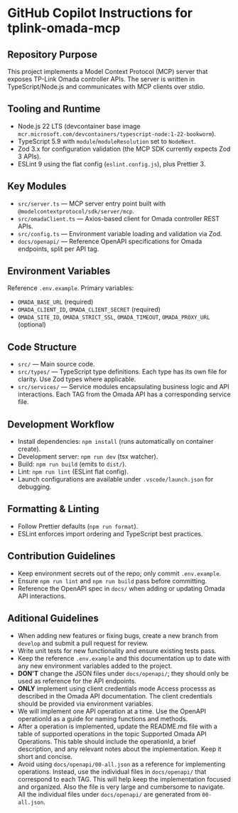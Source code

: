 # GitHub Copilot Instructions for tplink-omada-mcp

## Repository Purpose
This project implements a Model Context Protocol (MCP) server that exposes TP-Link Omada controller APIs. The server is written in TypeScript/Node.js and communicates with MCP clients over stdio.

## Tooling and Runtime
- Node.js 22 LTS (devcontainer base image `mcr.microsoft.com/devcontainers/typescript-node:1-22-bookworm`).
- TypeScript 5.9 with `module`/`moduleResolution` set to `NodeNext`.
- Zod 3.x for configuration validation (the MCP SDK currently expects Zod 3 APIs).
- ESLint 9 using the flat config (`eslint.config.js`), plus Prettier 3.

## Key Modules
- `src/server.ts` — MCP server entry point built with `@modelcontextprotocol/sdk/server/mcp`.
- `src/omadaClient.ts` — Axios-based client for Omada controller REST APIs.
- `src/config.ts` — Environment variable loading and validation via Zod.
- `docs/openapi/` — Reference OpenAPI specifications for Omada endpoints, split per API tag.

## Environment Variables
Reference `.env.example`. Primary variables:
- `OMADA_BASE_URL` (required)
- `OMADA_CLIENT_ID`, `OMADA_CLIENT_SECRET` (required)
- `OMADA_SITE_ID`, `OMADA_STRICT_SSL`, `OMADA_TIMEOUT`, `OMADA_PROXY_URL` (optional)

## Code Structure
- `src/` — Main source code.
- `src/types/` — TypeScript type definitions. Each type has its own file for clarity. Use Zod types where applicable.
- `src/services/` — Service modules encapsulating business logic and API interactions. Each TAG from the Omada API has a corresponding service file.

## Development Workflow
- Install dependencies: `npm install` (runs automatically on container create).
- Development server: `npm run dev` (tsx watcher).
- Build: `npm run build` (emits to `dist/`).
- Lint: `npm run lint` (ESLint flat config).
- Launch configurations are available under `.vscode/launch.json` for debugging.

## Formatting & Linting
- Follow Prettier defaults (`npm run format`).
- ESLint enforces import ordering and TypeScript best practices.

## Contribution Guidelines
- Keep environment secrets out of the repo; only commit `.env.example`.
- Ensure `npm run lint` and `npm run build` pass before committing.
- Reference the OpenAPI spec in `docs/` when adding or updating Omada API interactions.

## Aditional Guidelines
- When adding new features or fixing bugs, create a new branch from `develop` and submit a pull request for review.
- Write unit tests for new functionality and ensure existing tests pass.
- Keep the reference `.env.example` and this documentation up to date with any new environment variables added to the project.
- **DON'T** change the JSON files under `docs/openapi/`; they should only be used as reference for the API endpoints.
- **ONLY** implement using client credentials mode Access processs as described in the Omada API documentation. The client credentials should be provided via environment variables.
- We will implement one API operation at a time. Use the OpenAPI operationId as a guide for naming functions and methods.
- After a operation is implemented, update the README.md file with a table of supported operations in the topic Supported Omada API Operations. This table should include the operationId, a brief description, and any relevant notes about the implementation. Keep it short and concise.
- Avoid using `docs/openapi/00-all.json` as a reference for implementing operations. Instead, use the individual files in `docs/openapi/` that correspond to each TAG. This will help keep the implementation focused and organized. Also the file is very large and cumbersome to navigate. All the individual files under `docs/openapi/` are generated from `00-all.json`. 